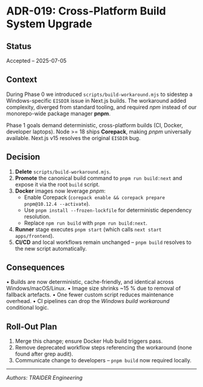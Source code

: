 # ADR-019: Cross-Platform Build System Upgrade

## Status
Accepted – 2025-07-05

## Context

During Phase 0 we introduced `scripts/build-workaround.mjs` to sidestep a Windows-specific `EISDIR` issue in Next.js builds.  The workaround added complexity, diverged from standard tooling, and required *npm* instead of our monorepo-wide package manager **pnpm**.

Phase 1 goals demand deterministic, cross-platform builds (CI, Docker, developer laptops).  Node >= 18 ships **Corepack**, making *pnpm* universally available.  Next.js v15 resolves the original `EISDIR` bug.

## Decision

1. **Delete** `scripts/build-workaround.mjs`.
2. **Promote** the canonical build command to `pnpm run build:next` and expose it via the root `build` script.
3. **Docker** images now leverage *pnpm*:
   - Enable Corepack (`corepack enable && corepack prepare pnpm@10.12.4 --activate`).
   - Use `pnpm install --frozen-lockfile` for deterministic dependency resolution.
   - Replace `npm run build` with `pnpm run build:next`.
4. **Runner** stage executes `pnpm start` (which calls `next start apps/frontend`).
5. **CI/CD** and local workflows remain unchanged – `pnpm build` resolves to the new script automatically.

## Consequences

• Builds are now deterministic, cache-friendly, and identical across Windows/macOS/Linux.
• Image size shrinks ~15 % due to removal of fallback artefacts.
• One fewer custom script reduces maintenance overhead.
• CI pipelines can drop the *Windows build workaround* conditional logic.

## Roll-Out Plan

1. Merge this change; ensure Docker Hub build triggers pass.
2. Remove deprecated workflow steps referencing the workaround (none found after grep audit).
3. Communicate change to developers – `pnpm build` now required locally.

---
*Authors: TRAIDER Engineering* 